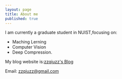```yaml
---
layout: page
title: About me
published: true
---
```

I am currently a graduate student in NUIST,focusing on:
- Maching Lerning
- Computer Vision 
- Deep Compression.

My blog website is:[zzqiuzz's Blog](https://zzqiuzz.github.io/blog/)

Email: zzqiuzz@gmail.com
